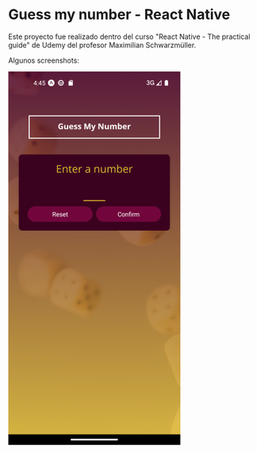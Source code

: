 # Guess my number - React Native

Este proyecto fue realizado dentro del curso "React Native - The practical guide" de Udemy del profesor Maximilian Schwarzmüller.

Algunos screenshots:

![beggining](/assets/screenshots/beggining.png?raw=true)